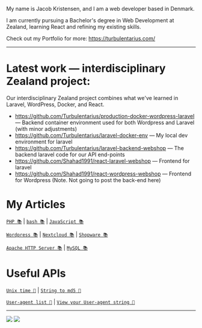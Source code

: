 My name is Jacob Kristensen, and I am a web developer based in Denmark.

I am currently pursuing a Bachelor's degree in Web Development at Zealand, learning React and refining my existing skills.

Check out my Portfolio for more: https://turbulentarius.com/

---
# Latest work — interdisciplinary Zealand project:
Our interdisciplinary Zealand project combines what we've learned in Laravel, WordPress, Docker, and React.
- https://github.com/Turbulentarius/production-docker-wordpress-laravel — Backend container environment used for both Wordpress and Laravel (with minor adjustments)
- https://github.com/Turbulentarius/laravel-docker-env — My local dev environment for laravel
- https://github.com/Turbulentarius/laravel-backend-webshop — The backend laravel code for our API end-points
- https://github.com/Shahad1991/react-laravel-webshop — Frontend for laravel
- https://github.com/Shahad1991/react-wordpress-webshop — Frontend for Wordpress (Note. Not going to post the back-end here)

# My Articles

[`PHP 📚`](https://beamtic.com/php-tutorials) | [`bash 📚`](https://beamtic.com/tag/bash-tutorials) | [`JavaScript 📚`](https://beamtic.com/javascript-tutorials)

[`Wordpress 📚`](https://beamtic.com/tag/wordpress-tutorials) | [`Nextcloud 📚`](https://beamtic.com/tag/nextcloud) | [`Shopware 📚`](https://beamtic.com/tag/shopware)

[`Apache HTTP Server 📚`](https://beamtic.com/tag/apache) | [`MySQL 📚`](https://beamtic.com/tag/mysql)

# Useful APIs

[`Unix time 🔨`](https://beamtic.com/current-unix-timestamp) | [`String to md5 🔨`](https://beamtic.com/string-to-md5)

[`User-agent list 🔨`](https://beamtic.com/user-agents/) | [`View your User-agent string 🔨`](https://beamtic.com/view-user-agent-tool)

---
<picture>
  <source
    srcset="https://github-readme-stats.vercel.app/api/top-langs/?username=Turbulentarius&show_icons=true&theme=dark"
    media="(prefers-color-scheme: dark)"
  />
  <source
    srcset="https://github-readme-stats.vercel.app/api/top-langs/?username=Turbulentarius&show_icons=true"
    media="(prefers-color-scheme: light), (prefers-color-scheme: no-preference)"
  />
  <img src="https://github-readme-stats.vercel.app/api/top-langs/?username=Turbulentarius&show_icons=true" />
</picture>

<picture>
  <source
    srcset="https://github-readme-stats.vercel.app/api?username=Turbulentarius&show_icons=true&theme=dark"
    media="(prefers-color-scheme: dark)"
  />
  <source
    srcset="https://github-readme-stats.vercel.app/api?username=Turbulentarius&show_icons=true"
    media="(prefers-color-scheme: light), (prefers-color-scheme: no-preference)"
  />
  <img src="https://github-readme-stats.vercel.app/api?username=Turbulentarius&show_icons=true" />
</picture>
